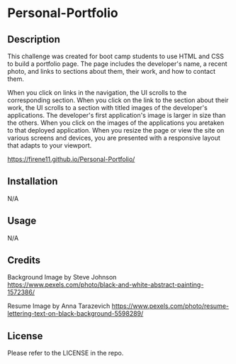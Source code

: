 # Personal-Portfolio

## Description
This challenge was created for boot camp students to use HTML and CSS to build a portfolio page. The page includes the developer's name, a recent photo, and links to sections about them, their work, and how to contact them. 

When you click on links in the navigation, the UI scrolls to the corresponding section. When you click on the link to the section about their work, the UI scrolls to a section with titled images of the developer's applications. The developer's first application's image is larger in size than the others. When you click on the images of the applications you aretaken to that deployed application. When you resize the page or view the site on various screens and devices, you are presented with a responsive layout that adapts to your viewport.

https://firene11.github.io/Personal-Portfolio/

## Installation
N/A

## Usage
N/A

## Credits
Background Image by Steve Johnson  
https://www.pexels.com/photo/black-and-white-abstract-painting-1572386/

Resume Image by Anna Tarazevich
https://www.pexels.com/photo/resume-lettering-text-on-black-background-5598289/

## License
Please refer to the LICENSE in the repo.
